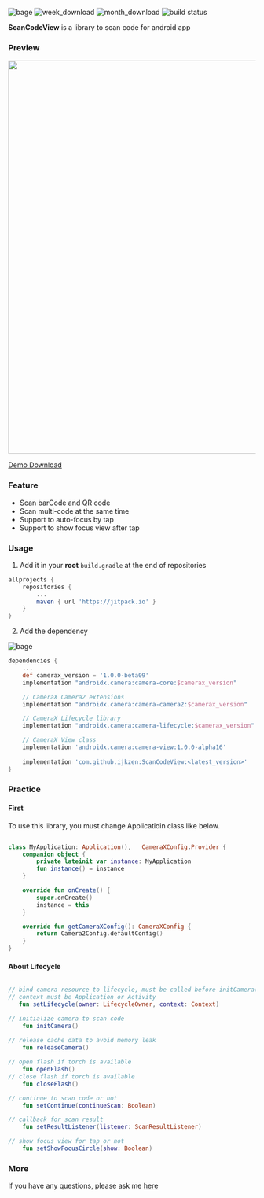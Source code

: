 ![bage](https://jitpack.io/v/ijkzen/ScanCodeView.svg) ![week_download](https://jitpack.io/v/ijkzen/ScanCodeView/week.svg) ![month_download](https://jitpack.io/v/ijkzen/ScanCodeView/month.svg) ![build status](https://github.com/ijkzen/ScanCodeView/workflows/ScanCodeView/badge.svg)

**ScanCodeView** is a library to scan code for android app

### Preview

<img src='preview/preview.gif' height=800px/>



[Demo Download](./preview/scanCode-demo.apk)


### Feature


- Scan barCode and QR code 
- Scan multi-code at the same time
- Support to auto-focus by tap
- Support to show focus view after tap 

### Usage

1. Add it in your **root**  `build.gradle` at the end of repositories

```groovy
allprojects {
	repositories {
		...
		maven { url 'https://jitpack.io' }
	}
}
```

2. Add the dependency

![bage](https://jitpack.io/v/ijkzen/ScanCodeView.svg)

```groovy
dependencies {
    ...
    def camerax_version = '1.0.0-beta09'
    implementation "androidx.camera:camera-core:$camerax_version"

    // CameraX Camera2 extensions
    implementation "androidx.camera:camera-camera2:$camerax_version"

    // CameraX Lifecycle library
    implementation "androidx.camera:camera-lifecycle:$camerax_version"

    // CameraX View class
    implementation 'androidx.camera:camera-view:1.0.0-alpha16'
    
    implementation 'com.github.ijkzen:ScanCodeView:<latest_version>'
}
```

### Practice

#### First

To use this library, you must change Applicatioin class like below.

```kotlin

class MyApplication: Application(),   CameraXConfig.Provider {
    companion object {
        private lateinit var instance: MyApplication
        fun instance() = instance
    }

    override fun onCreate() {
        super.onCreate()
        instance = this
    }

    override fun getCameraXConfig(): CameraXConfig {
        return Camera2Config.defaultConfig()
    }
}

```

#### About Lifecycle

```kotlin

// bind camera resource to lifecycle, must be called before initCamera()
// context must be Application or Activity
   fun setLifecycle(owner: LifecycleOwner, context: Context)

// initialize camera to scan code
    fun initCamera()
    
// release cache data to avoid memory leak
    fun releaseCamera()

// open flash if torch is available
    fun openFlash()
// close flash if torch is available
    fun closeFlash()

// continue to scan code or not
    fun setContinue(continueScan: Boolean)

// callback for scan result
    fun setResultListener(listener: ScanResultListener)

// show focus view for tap or not 
    fun setShowFocusCircle(show: Boolean)

```

### More

If you have any questions, please ask me [here](https://github.com/ijkzen/ScanCodeView/issues)
